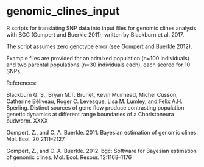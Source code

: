 # genomic_clines_input
R scripts for translating SNP data into input files for genomic clines analysis with BGC (Gompert and Buerkle 2011), written by Blackburn et al. 2017.

The script assumes zero genotype error (see Gompert and Buerkle 2012).

Example files are provided for an admixed population (n=100 individuals) and two parental populations (n=30 individuals each), each scored for 10 SNPs.


References:

Blackburn G. S., Bryan M.T. Brunet, Kevin Muirhead, Michel Cusson, Catherine Béliveau, Roger C. Levesque, Lisa M. Lumley, and Felix A.H. Sperling. Distinct sources of gene flow produce contrasting population genetic dynamics at different range boundaries of a Choristoneura budworm. XXXX

Gompert, Z., and C. A. Buerkle. 2011. Bayesian estimation of genomic clines. Mol. Ecol. 20:2111–2127

Gompert, Z., and C. A. Buerkle. 2012. bgc: Software for Bayesian estimation of genomic clines. Mol. Ecol. Resour. 12:1168–1176

